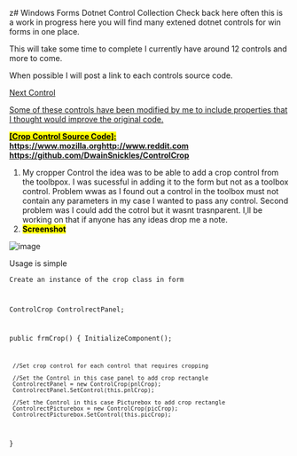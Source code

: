 z# Windows Forms Dotnet Control Collection
Check back here often this is a work in progress here you will find many extened dotnet controls for win forms in one place.

This will take some time to complete I currently have around 12 controls and more to come.

When possible I will post a link to each controls source code.

<a id="Top"></a>

<a rel="noopener" target="_blank" href="#NextControl">Next Control

Some of these controls have been modified by me to include properties that I thought would improve the original code.

<mark><b> [Crop Control Source Code]: https://www.mozilla.orghttp://www.reddit.com https://github.com/DwainSnickles/ControlCrop </b></mark>
1) My cropper Control the idea was to be able to add a crop control from the toolbpox. I was sucessful in adding it to the form but not as a toolbox control. Problem wwas as I found out a control in the toolbox must not contain any parameters in my case I wanted to pass any control. Second problem was I could add the cotrol but it wasnt trasnparent. I,ll be working on that if anyone has any ideas drop me a note.
2) <mark><b>Screenshot</mark></b>
   
![image](https://github.com/DwainSnickles/Windows_Forms_Dotnet_Controls/assets/26853477/033bead5-bd0c-4ff4-8140-e39563f6e9b4)

Usage is simple 

<code>Create an instance of the crop class in form

 ControlCrop ControlrectPanel;

 public frmCrop()
 {
     InitializeComponent();

     //Set crop control for each control that requires cropping

     //Set the Control in this case panel to add crop rectangle
     ControlrectPanel = new ControlCrop(pnlCrop);
     ControlrectPanel.SetControl(this.pnlCrop);

     //Set the Control in this case Picturebox to add crop rectangle
     ControlrectPicturebox = new ControlCrop(picCrop);
     ControlrectPicturebox.SetControl(this.picCrop);

 }</code>

<a rel="noopener" target="_blank" href="#Top"></a>
<a id="NextControl"></a>


 
